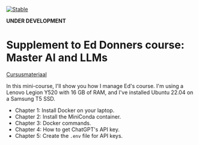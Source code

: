 [![Stable](https://img.shields.io/badge/docs-stable-blue.svg)](https://rbontekoe.github.io/llm/stable)

**UNDER DEVELOPMENT**

# Supplement to Ed Donners course: Master AI and LLMs

[Cursusmateriaal](https://www.appligate.nl/llm/stable)

In this mini-course, I'll show you how I manage Ed's course. I'm using a Lenovo Legion Y520 with 16 GB of RAM, and I've installed Ubuntu 22.04 on a Samsung T5 SSD.

- Chapter 1: Install Docker on your laptop.
- Chapter 2: Install the MiniConda container.
- Chapter 3: Docker commands.
- Chapter 4: How to get ChatGPT's API key.
- Chapter 5: Create the `.env` file for API keys.